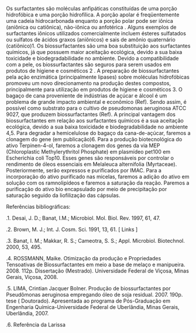 
Os surfactantes são moléculas anfipáticas constituídas de uma porção hidrofóbica e uma porção hidrofílica. A porção apolar é freqüentemente uma cadeia hidrocarbonada enquanto a porção polar pode ser iônica (aniônica ou catiônica), não-iônica ou anfotérica . Alguns exemplos de surfactantes iônicos utilizados comercialmente incluem ésteres sulfatados ou sulfatos de ácidos graxos (aniônicos) e sais de amônio quaternário (catiônico)1. Os biossurfactantes são uma boa substituição aos surfactantes químicos, já que possuem maior aceitação ecológica, devido a sua baixa toxicidade e biodegradabilidade no ambiente. 
Devido a compatibilidade com a pele, os biossurfactantes são seguros para serem usados em produtos de higiene e cosméticos 2 .
A preparação de biossurfactantes pela ação enzimática (principalmente lipases) sobre moléculas hidrofóbicas promoveu um novo direcionamento na produção destes compostos, principalmente para utilização em produtos de higiene e cosméticos 3.
O bagaço de cana proveniente de indústrias de açúcar e álcool  é um problema de grande impacto ambiental e econômico (Ref). Sendo assim, é possível  como substrato para o cultivo de pseudomonas aeruginosa ATCC 9027, que produzem biossurfactantes (Ref). A principal vantagem dos biossurfactantes em relação aos surfactantes químicos é a sua aceitação ecológica, devido a sua baixa toxicidade e biodegradabilidade no ambiente 4,5. 
 Para degradar a hemicelulose do bagaço da cana-de-açúcar, faremos a clonagem do gene (em publicação)6. 
Para a produção biotecnológica do ativo Terpinen-4-ol, faremos a clonagem dos genes da via MEP (Chloroplastic Methylerythritol Phosphate) em plasmídeo pet100 em Escherichia coli Top10.  Esses genes são responsáveis por controlar o rendimento de óleos essenciais em Melaleuca alternifolia (Myrtaceae). Posteriormente, serão expressos e purificados por IMAC. 
Para a incorporação do ativo purificado nas micelas, faremos a adição do ativo em solução com os ramnolipídeos e faremos a saturação da reação. Paremos a purificação do ativo bio encapsulado por meio de precipitação por saturação seguido da liofilização das cápsulas. 


Referências bibliográficas:

.1. Desai, J. D.; Banat, I.M.; Microbiol. Mol. Biol. Rev. 1997, 61, 47.     

.2. Brown, M. J.; Int. J. Cosm. Sci. 1991, 13, 61.         [ Links ]

.3. Banat, I. M.; Makkar, R. S.; Cameotra, S. S.; Appl. Microbiol. Biotechnol. 2000, 53, 495. 
 
.4. ROSSMANN, Maike. Otimização da produção e Propriedades Tensoativas de Biossurfactantes em meio a base de melaço e manipueira. 2008. 112p. Dissertação (Mestrado). Universidade Federal de Viçosa, Minas Gerais, Viçosa, 2008. 

.5. LIMA, Crintian Jacquer Bolner. Produção de biossurfactantes por Pseudômonas aeruginosa empregando óleo de soja residual. 2007. 190p. tese ( Doutorado). Apresentada ao programa de Pós-Graduação em Engenharia Química-Universidade Federal de Uberlândia, Minas Gerais, Uberlândia, 2007.

.6. Referência da Larissa

